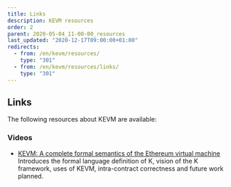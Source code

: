 ```yaml
---
title: Links
description: KEVM resources
order: 2
parent: 2020-05-04_11-00-00_resources
last_updated: "2020-12-17T09:00:00+01:00"
redirects:
  - from: /en/kevm/resources/
    type: "301"
  - from: /en/kevm/resources/links/
    type: "301"
---
```

## Links

The following resources about KEVM are available:

### Videos

- [ KEVM: A complete formal semantics of the Ethereum virtual machine](https://www.youtube.com/watch?v=TfTiUB36Zik) Introduces the formal language definition of K, vision of the K framework, uses of KEVM, intra-contract correctness and future work planned.
